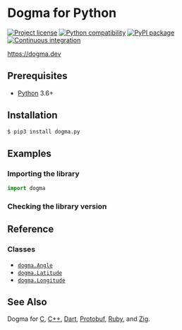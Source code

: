 # Dogma for Python

[![Project license](https://img.shields.io/badge/license-Public%20Domain-blue.svg)](https://unlicense.org)
[![Python compatibility](https://img.shields.io/pypi/pyversions/dogma.py.svg)](https://pypi.org/project/dogma.py/)
[![PyPI package](https://img.shields.io/pypi/v/dogma.py.svg)](https://pypi.org/project/dogma.py/)
[![Continuous integration](https://github.com/dogmatists/dogma.py/workflows/Continuous%20integration/badge.svg)](https://github.com/dogmatists/dogma.py/actions?query=workflow%3A%22Continuous+integration%22)

<https://dogma.dev>

## Prerequisites

- [Python](https://www.python.org) 3.6+

## Installation

```bash
$ pip3 install dogma.py
```

## Examples

### Importing the library

```python
import dogma
```

### Checking the library version

## Reference

### Classes

- [`dogma.Angle`](https://dogma.dev/Angle/)
- [`dogma.Latitude`](https://dogma.dev/Latitude/)
- [`dogma.Longitude`](https://dogma.dev/Longitude/)

## See Also

Dogma for [C][], [C++][], [Dart][], [Protobuf][], [Ruby][], and [Zig][].

[C]:        https://github.com/dogmatists/dogma.c
[C++]:      https://github.com/dogmatists/dogma.cpp
[Dart]:     https://github.com/dogmatists/dogma.dart
[Protobuf]: https://github.com/dogmatists/dogma.pb
[Python]:   https://github.com/dogmatists/dogma.py
[Ruby]:     https://github.com/dogmatists/dogma.rb
[Zig]:      https://github.com/dogmatists/dogma.zig
